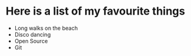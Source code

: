 # Here is a list of my favourite things
- Long walks on the beach
- Disco dancing
- Open Source
- Git
